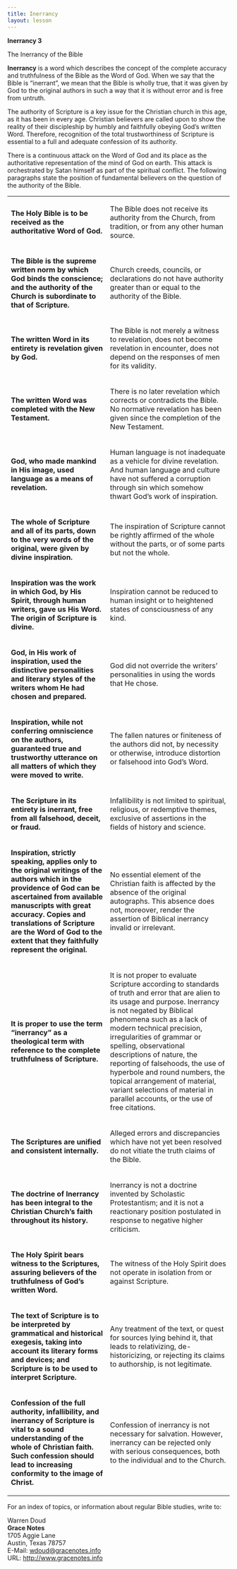 ```yaml
---
title: Inerrancy
layout: lesson
---
```



**Inerrancy 3**

The Inerrancy of the Bible

**Inerrancy** is a word which describes the concept of the complete
accuracy and truthfulness of the Bible as the Word of God. When we say
that the Bible is “inerrant”, we mean that the Bible is wholly true,
that it was given by God to the original authors in such a way that it
is without error and is free from untruth.

The authority of Scripture is a key issue for the Christian church in
this age, as it has been in every age. Christian believers are called
upon to show the reality of their discipleship by humbly and faithfully
obeying God’s written Word. Therefore, recognition of the total
trustworthiness of Scripture is essential to a full and adequate
confession of its authority.

There is a continuous attack on the Word of God and its place as the
authoritative representation of the mind of God on earth. This attack is
orchestrated by Satan himself as part of the spiritual conflict. The
following paragraphs state the position of fundamental believers on the
question of the authority of the Bible.

<table>
<tbody>
<tr class="odd">
<td align="left"><p><strong>The Holy Bible is to be received as the authoritative Word of God.</strong></p></td>
<td align="left"><p>The Bible does not receive its authority from the Church, from tradition, or from any other human source.</p></td>
</tr>
<tr class="even">
<td align="left"><p><strong>The Bible is the supreme written norm by which God binds the conscience; and the authority of the Church is subordinate to that of Scripture.</strong></p></td>
<td align="left"><p>Church creeds, councils, or declarations do not have authority greater than or equal to the authority of the Bible.</p></td>
</tr>
<tr class="odd">
<td align="left"><p><strong>The written Word in its entirety is revelation given by God.</strong></p></td>
<td align="left"><p>The Bible is not merely a witness to revelation, does not become revelation in encounter, does not depend on the responses of men for its validity.</p></td>
</tr>
<tr class="even">
<td align="left"><p> <strong>The written Word was completed with the New Testament.</strong></p></td>
<td align="left"><p>There is no later revelation which corrects or contradicts the Bible. No normative revelation has been given since the completion of the New Testament.</p></td>
</tr>
<tr class="odd">
<td align="left"><p><strong>God, who made mankind in His image, used language as a means of revelation.</strong></p></td>
<td align="left"><p>Human language is not inadequate as a vehicle for divine revelation. And human language and culture have not suffered a corruption through sin which somehow thwart God’s work of inspiration.</p></td>
</tr>
<tr class="even">
<td align="left"><p><strong>The whole of Scripture and all of its parts, down to the very words of the original, were given by divine inspiration.</strong></p></td>
<td align="left"><p>The inspiration of Scripture cannot be rightly affirmed of the whole without the parts, or of some parts but not the whole.</p></td>
</tr>
<tr class="odd">
<td align="left"><p><strong>Inspiration was the work in which God, by His Spirit, through human writers, gave us His Word. The origin of Scripture is divine.</strong></p></td>
<td align="left"><p>Inspiration cannot be reduced to human insight or to heightened states of consciousness of any kind.</p></td>
</tr>
<tr class="even">
<td align="left"><p><strong>God, in His work of inspiration, used the distinctive personalities and literary styles of the writers whom He had chosen and prepared.</strong></p></td>
<td align="left"><p>God did not override the writers’ personalities in using the words that He chose.</p></td>
</tr>
<tr class="odd">
<td align="left"><p><strong>Inspiration, while not conferring omniscience on the authors, guaranteed true and trustworthy utterance on all matters of which they were moved to write.</strong></p></td>
<td align="left"><p>The fallen natures or finiteness of the authors did not, by necessity or otherwise, introduce distortion or falsehood into God’s Word.</p></td>
</tr>
<tr class="even">
<td align="left"><p><strong>The Scripture in its entirety is inerrant, free from all falsehood, deceit, or fraud.</strong></p></td>
<td align="left"><p>Infallibility is not limited to spiritual, religious, or redemptive themes, exclusive of assertions in the fields of history and science.</p></td>
</tr>
<tr class="odd">
<td align="left"><p><strong>Inspiration, strictly speaking, applies only to the original writings of the authors which in the providence of God can be ascertained from available manuscripts with great accuracy. Copies and translations of Scripture are the Word of God to the extent that they faithfully represent the original.</strong></p></td>
<td align="left"><p>No essential element of the Christian faith is affected by the absence of the original autographs. This absence does not, moreover, render the assertion of Biblical inerrancy invalid or irrelevant.</p></td>
</tr>
<tr class="even">
<td align="left"><p><strong>It is proper to use the term “inerrancy” as a theological term with reference to the complete truthfulness of Scripture.</strong></p></td>
<td align="left"><p>It is not proper to evaluate Scripture according to standards of truth and error that are alien to its usage and purpose. Inerrancy is not negated by Biblical phenomena such as a lack of modern technical precision, irregularities of grammar or spelling, observational descriptions of nature, the reporting of falsehoods, the use of hyperbole and round numbers, the topical arrangement of material, variant selections of material in parallel accounts, or the use of free citations.</p></td>
</tr>
<tr class="odd">
<td align="left"><p><strong>The Scriptures are unified and consistent internally.</strong></p></td>
<td align="left"><p>Alleged errors and discrepancies which have not yet been resolved do not vitiate the truth claims of the Bible.</p></td>
</tr>
<tr class="even">
<td align="left"><p><strong>The doctrine of Inerrancy has been integral to the Christian Church’s faith throughout its history.</strong></p></td>
<td align="left"><p>Inerrancy is not a doctrine invented by Scholastic Protestantism; and it is not a reactionary position postulated in response to negative higher criticism.</p></td>
</tr>
<tr class="odd">
<td align="left"><p><strong>The Holy Spirit bears witness to the Scriptures, assuring believers of the truthfulness of God’s written Word.</strong></p></td>
<td align="left"><p>The witness of the Holy Spirit does not operate in isolation from or against Scripture.</p></td>
</tr>
<tr class="even">
<td align="left"><p><strong>The text of Scripture is to be interpreted by grammatical and historical exegesis, taking into account its literary forms and devices; and Scripture is to be used to interpret Scripture.</strong></p></td>
<td align="left"><p>Any treatment of the text, or quest for sources lying behind it, that leads to relativizing, de-historicizing, or rejecting its claims to authorship, is not legitimate.</p></td>
</tr>
<tr class="odd">
<td align="left"><p><strong>Confession of the full authority, infallibility, and inerrancy of Scripture is vital to a sound understanding of the whole of Christian faith. Such confession should lead to increasing conformity to the image of Christ.</strong></p></td>
<td align="left"><p>Confession of inerrancy is not necessary for salvation. However, inerrancy can be rejected only with serious consequences, both to the individual and to the Church.</p></td>
</tr>
</tbody>
</table>

For an index of topics, or information about regular Bible studies,
write to:

Warren Doud  
**Grace Notes**  
1705 Aggie Lane  
Austin, Texas 78757  
E-Mail: wdoud@gracenotes.info   
URL: http://www.gracenotes.info

